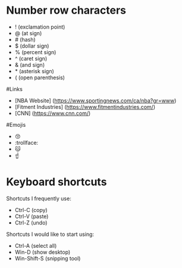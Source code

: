# Number row characters
- ! (exclamation point)
- @ (at sign)
- \# (hash)
- $ (dollar sign)
- % (percent sign)
- ^ (caret sign)
- & (and sign)
- \* (asterisk sign)
- ( (open parenthesis)

#Links
- [NBA Website] (https://www.sportingnews.com/ca/nba?gr=www)
- [Fitment Industries] (https://www.fitmentindustries.com/)
- [CNN] (https://www.cnn.com/)

#Emojis
- :kissing_closed_eyes:
- :trollface:
- :kissing_cat:
- :point_up:

# Keyboard shortcuts
Shortcuts I frequently use: 
- Ctrl-C (copy)
- Ctrl-V (paste)
- Ctrl-Z (undo)

Shortcuts I would like to start using: 
- Ctrl-A (select all)
- Win-D (show desktop)
- Win-Shift-S (snipping tool)
